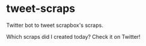 # tweet-scraps

Twitter bot to tweet scrapbox's scraps.

Which scraps did I created today?
Check it on Twitter!